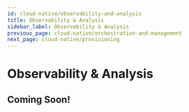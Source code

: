 ```yaml
---
id: cloud-native/observability-and-analysis
title: Observability & Analysis
sidebar_label: Observability & Analysis
previous_page: cloud-native/orchestration-and-management
next_page: cloud-native/provisioning
---
```


# Observability & Analysis

## Coming Soon!